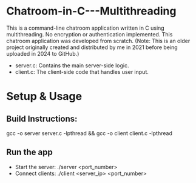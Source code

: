 # Chatroom-in-C---Multithreading
This is a command-line chatroom application written in C using multithreading. No encryption or authentication implemented.
This chatroom application was developed from scratch. (Note: This is an older project originally created and distributed by me in 2021 before being uploaded in 2024 to GitHub.)

- server.c: Contains the main server-side logic.
- client.c: The client-side code that handles user input.

# Setup & Usage

## Build Instructions:
gcc -o server server.c -lpthread && gcc -o client client.c -lpthread

## Run the app
- Start the server: ./server <port_number> 
- Connect clients: ./client <server_ip> <username> <port_number> 

